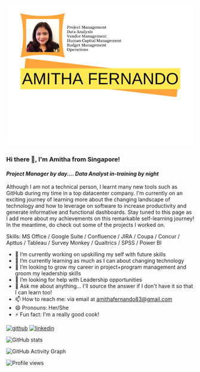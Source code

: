 ![Banner](https://github.com/AmithaFernando83/AmithaFernando83/blob/main/amitha%20fernando.png)
### Hi there 👋, I'm Amitha from Singapore!
#### *Project Manager by day.... Data Analyst in-training by night*

Although I am not a technical person, I learnt many new tools such as GitHub during my time in a top datacenter company. I'm currently on an exciting journey of learning more about the changing landscape of technology and how to leverage on software to increase productivity and generate informative and functional dashboards.  Stay tuned to this page as I add more about my achievements on this remarkable self-learning journey!  In the meantime, do check out some of the projects I worked on.

Skills: MS Office / Google Suite / Confluence / JIRA / Coupa / Concur / Apttus / Tableau / Survey Monkey / Qualtrics / SPSS / Power BI

- 🔭 I’m currently working on upskilling my self with future skills 
- 🌱 I’m currently learning as much as I can about changing technology 
- 👯 I’m looking to grow my career in project+program management and groom my leadership skills
- 🤔 I’m looking for help with Leadership opportunities 
- 💬 Ask me about anything... I'll source the answer if I don't have it so that I can learn too! 
- 📫 How to reach me: via email at amithafernando83@gmail.com 
- 😄 Pronouns: Her/She 
- ⚡ Fun fact: I'm a really good cook! 


[<img src='https://cdn.jsdelivr.net/npm/simple-icons@3.0.1/icons/github.svg' alt='github' height='40'>](https://github.com/AmithaFernando83)  [<img src='https://cdn.jsdelivr.net/npm/simple-icons@3.0.1/icons/linkedin.svg' alt='linkedin' height='40'>](https://www.linkedin.com/in/amitha-fernando-6066bba8/)  

![GitHub stats](https://github-readme-stats.vercel.app/api?username=AmithaFernando83&show_icons=true)  

![GitHub Activity Graph](https://activity-graph.herokuapp.com/graph?username=AmithaFernando83)  

![Profile views](https://gpvc.arturio.dev/AmithaFernando83)  
